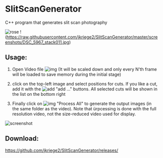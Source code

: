 # SlitScanGenerator
C++ program that generates slit scan photography 

![rose](https://raw.githubusercontent.com/jkriege2/SlitScanGenerator/master/screenshots/DSC_5967_stack005.jpg) !(https://raw.githubusercontent.com/jkriege2/SlitScanGenerator/master/screenshots/DSC_5967_stack011.jpg) 


## Usage:

1. Open Video file ![img](https://github.com/jkriege2/SlitScanGenerator/blob/master/SlitScanGenerator/icons/folder_video.png) (It will be scaled down and only every N'th frame will be loaded to save memory during the initial stage)

2. click on the top-left image and select positions for cuts. If you like a cut, add it with the ![add](https://github.com/jkriege2/SlitScanGenerator/blob/master/SlitScanGenerator/icons/list_add.png) "add ..." buttons. All selected cuts will be shown in the list on the bottom right

3. Finally click on ![img](https://github.com/jkriege2/SlitScanGenerator/blob/master/SlitScanGenerator/icons/wizard2.png) "Process All" to generate the output images (in the same folder as the video). Note that ürpcessing is done with the full resolution video, not the size-reduced video used for display.

![screenshot](https://raw.githubusercontent.com/jkriege2/SlitScanGenerator/master/screenshots/MainWindow.png)

## Download:
  https://github.com/jkriege2/SlitScanGenerator/releases/
  

